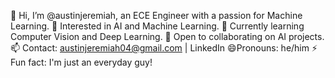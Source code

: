 👋 Hi, I’m @austinjeremiah, an ECE Engineer with a passion for Machine Learning.
👀 Interested in AI and Machine Learning.
🌱 Currently learning Computer Vision and Deep Learning.
💞️ Open to collaborating on AI projects.
📫 Contact: austinjeremiah04@gmail.com | LinkedIn
😄Pronouns: he/him
⚡ Fun fact: I'm just an everyday guy!
